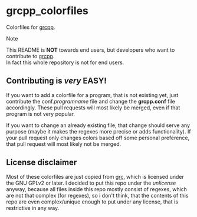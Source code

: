 # grcpp_colorfiles
Colorfiles for [grcpp](https://github.com/RENoMafex/grcpp).

>[!NOTE]
> This README is **NOT** towards end users, but developers who want to contribute to [grcpp](https://github.com/RENoMafex/grcpp).</br>
> In fact this whole repository is not for end users.

## Contributing is *very* **EASY**!
If you want to add a colorfile for a program, that is not existing yet, just contribute the conf.*programname* file and change the **grcpp.conf** file accordingly. These pull requests will most likely be merged, even if that program is not very popular.

If you want to change an already existing file, that change should serve any purpose (maybe it makes the regexes more precise or adds functionality). If your pull request only changes colors based off some personal preference, that pull request will most likely not be merged.

## License disclaimer
Most of these colorfiles are just copied from [grc](https://github.com/garabik/grc), which is licensed under the GNU GPLv2 or later. I decided to put this repo under the *unlicense* anyway, because all files inside this repo mostly consist of regexes, which are not that complex (for regexes), so i don't think, that the contents of this repo are even complex/unique enough to put under any license, that is restrictive in any way.